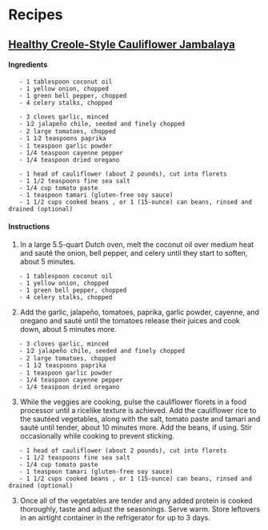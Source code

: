 # Recipes
## [Healthy Creole-Style Cauliflower Jambalaya](http://detoxinista.com/2017/02/healthy-creole-style-cauliflower-jambalaya/)
#### Ingredients
~~~~
   - 1 tablespoon coconut oil
   - 1 yellow onion, chopped
   - 1 green bell pepper, chopped
   - 4 celery stalks, chopped 
   
   - 3 cloves garlic, minced
   - 1⁄2 jalapeño chile, seeded and finely chopped
   - 2 large tomatoes, chopped
   - 1 1⁄2 teaspoons paprika
   - 1 teaspoon garlic powder
   - 1/4 teaspoon cayenne pepper
   - 1/4 teaspoon dried oregano
   
   - 1 head of cauliflower (about 2 pounds), cut into florets
   - 1 1/2 teaspoons fine sea salt
   - 1/4 cup tomato paste
   - 1 teaspoon tamari (gluten-free soy sauce)
   - 1 1/2 cups cooked beans , or 1 (15-ounce) can beans, rinsed and drained (optional)
~~~~
#### Instructions
1. In a large 5.5-quart Dutch oven, melt the coconut oil over medium heat and sauté the onion, bell pepper, and celery until they start to soften, about 5 minutes. 
~~~~
   - 1 tablespoon coconut oil
   - 1 yellow onion, chopped
   - 1 green bell pepper, chopped
   - 4 celery stalks, chopped 
~~~~
2. Add the garlic, jalapeño, tomatoes, paprika, garlic powder, cayenne, and oregano and sauté until the tomatoes release their juices and cook down, about 5 minutes more.
~~~~
   - 3 cloves garlic, minced
   - 1⁄2 jalapeño chile, seeded and finely chopped
   - 2 large tomatoes, chopped
   - 1 1⁄2 teaspoons paprika
   - 1 teaspoon garlic powder
   - 1/4 teaspoon cayenne pepper
   - 1/4 teaspoon dried oregano
~~~~
3. While the veggies are cooking, pulse the cauliflower florets in a food processor until a ricelike texture is achieved. Add the cauliflower rice to the sautéed vegetables, along with the salt, tomato paste and tamari and sauté until tender, about 10 minutes more. Add the beans, if using. Stir occasionally while cooking to prevent sticking.
~~~~
   - 1 head of cauliflower (about 2 pounds), cut into florets
   - 1 1/2 teaspoons fine sea salt
   - 1/4 cup tomato paste
   - 1 teaspoon tamari (gluten-free soy sauce)
   - 1 1/2 cups cooked beans , or 1 (15-ounce) can beans, rinsed and drained (optional)
~~~~
3. Once all of the vegetables are tender and any added protein is cooked thoroughly, taste and adjust the seasonings. Serve warm. Store leftovers in an airtight container in the refrigerator for up to 3 days.
